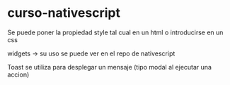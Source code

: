 # curso-nativescript

Se puede poner la propiedad style tal cual en un html o introducirse en un css

widgets -> su uso se puede ver en el repo de nativescript

Toast se utiliza para desplegar un mensaje (tipo modal al ejecutar una accion)
